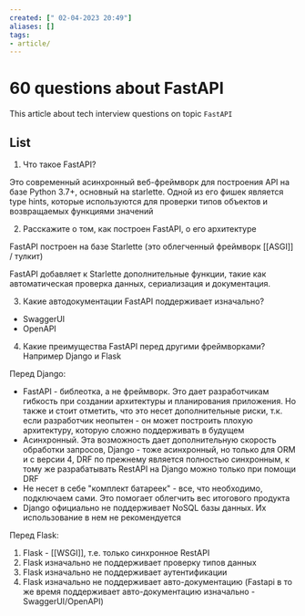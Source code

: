```yaml
---
created: [" 02-04-2023 20:49"]
aliases: []
tags:
- article/
---
```


# 60 questions about FastAPI

This article about tech interview questions on topic `FastAPI`

## List

1. Что такое FastAPI?

Это современный асинхронный веб-фреймворк для построения API на базе Python 3.7+, основный на starlette. Одной из его фишек является type hints, которые используются для проверки типов объектов и возвращаемых функциями значений

2. Расскажите о том, как построен FastAPI, о его архитектуре

FastAPI построен на базе Starlette (это облегченный фреймворк [[ASGI]] / тулкит)

FastAPI добавляет к Starlette дополнительные функции, такие как автоматическая проверка данных, сериализация и документация.

3. Какие автодокументации FastAPI поддерживает изначально?

* SwaggerUI
* OpenAPI

4. Какие преимущества FastAPI перед другими фреймворками? Например Django и Flask

Перед Django:
* FastAPI - библеотка, а не фреймворк. Это дает разработчикам гибкость при создании архитектуры и планирования приложения. Но также и стоит отметить, что это несет дополнительные риски, т.к. если разработчик неопытен - он может построить плохую архитектуру, которую сложно поддерживать в будущем
* Асинхронный. Эта возможность дает дополнительную скорость обработки запросов, Django - тоже асинхронный, но только для ORM и с версии 4, DRF по прежнему является полностью синхронным, к тому же разрабатывать RestAPI на Django можно только при помощи DRF
* Не несет в себе "комплект батареек" - все, что необходимо, подключаем сами. Это помогает облегчить вес итогового продукта
* Django официально не поддерживает NoSQL базы данных. Их использование в нем не рекомендуется

Перед Flask:
1. Flask - [[WSGI]], т.е. только синхронное RestAPI
1. Flask изначально не поддерживает проверку типов данных
2. Flask изначально не поддерживает аутентификации 
3. Flask изначально не поддерживает авто-документацию (Fastapi в то же время поддерживает авто-документацию изначально - SwaggerUI/OpenAPI)


